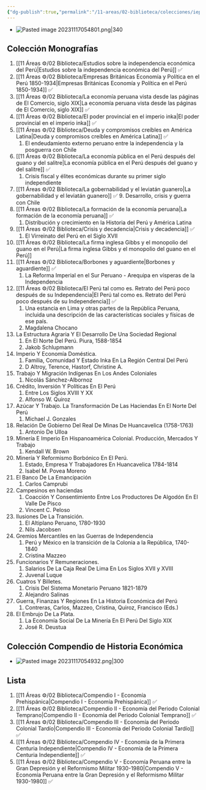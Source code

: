 ```yaml
---
{"dg-publish":true,"permalink":"/11-areas/02-biblioteca/colecciones/iep-historia-economica/","noteIcon":""}
---
```



- ![Pasted image 20231117054801.png|340](/img/user/02%20Image/Pasted%20image%2020231117054801.png)
## Colección Monografías
1. [[11 Áreas ⚙/02 Biblioteca/Estudios sobre la independencia económica del Perú\|Estudios sobre la independencia económica del Perú]] ✅
2. [[11 Áreas ⚙/02 Biblioteca/Empresas Británicas Economía y Política en el Perú 1850-1934\|Empresas Británicas Economía y Política en el Perú 1850-1934]] ✅
3. [[11 Áreas ⚙/02 Biblioteca/La economía peruana vista desde las páginas de El Comercio, siglo XIX\|La economía peruana vista desde las páginas de El Comercio, siglo XIX]] ✅
4. [[11 Áreas ⚙/02 Biblioteca/El poder provincial en el imperio inka\|El poder provincial en el imperio inka]] ✅
5. [[11 Áreas ⚙/02 Biblioteca/Deuda y compromisos creíbles en América Latina\|Deuda y compromisos creíbles en América Latina]] ✅
	1. El endeudamiento externo peruano entre la independencia y la posguerra con Chile
6. [[11 Áreas ⚙/02 Biblioteca/La economía pública en el Perú después del guano y del salitre\|La economía pública en el Perú después del guano y del salitre]] ✅
	1. Crisis fiscal y élites económicas durante su primer siglo independiente 
7. [[11 Áreas ⚙/02 Biblioteca/La gobernabilidad y el leviatán guanero\|La gobernabilidad y el leviatán guanero]] ✅
	9. Desarrollo, crisis y guerra con Chile
8. [[11 Áreas ⚙/02 Biblioteca/La formación de la economía peruana\|La formación de la economía peruana]] ✅
	1. Distribución y crecimiento en la Historia del Perú y América Latina 
9. [[11 Áreas ⚙/02 Biblioteca/Crisis y decadencia\|Crisis y decadencia]] ✅
	1. El Virreinato del Perú en el Siglo XVII 
10. [[11 Áreas ⚙/02 Biblioteca/La firma inglesa Gibbs y el monopolio del guano en el Perú\|La firma inglesa Gibbs y el monopolio del guano en el Perú]]
11. [[11 Áreas ⚙/02 Biblioteca/Borbones y aguardiente\|Borbones y aguardiente]] ✅
	1. La Reforma Imperial en el Sur Peruano - Arequipa en vísperas de la Independencia 
12. [[11 Áreas ⚙/02 Biblioteca/El Perú tal como es. Retrato del Perú poco después de su Independencia\|El Perú tal como es. Retrato del Perú poco después de su Independencia]] ✅
	1. Una estancia en Lima y otras partes de la República Peruana, incluida una descripción de las características sociales y físicas de ese país.
	2. Magdalena Chocano
13. La Estructura Agraria Y El Desarrollo De Una Sociedad Regional
	1. En El Norte Del Perú. Piura, 1588-1854 
	2. Jakob Schlupmann
14. Imperio Y Economía Doméstica. 
	1. Familia, Comunidad Y Estado Inka En La Región Central Del Perú
	2. D Altroy, Terence, Hastorf, Christine A.
15. Trabajo Y Migración Indígenas En Los Andes Coloniales 
	1. Nicolás Sánchez-Albornoz 
16. Crédito, Inversión Y Políticas En El Perú 
	1. Entre Los Siglos XVIII Y XX 
	2. Alfonso W. Quiroz
17. Azúcar Y Trabajo. La Transformación De Las Haciendas En El Norte Del Perú
	1. Michael J. Gonzales
18. Relación De Gobierno Del Real De Minas De Huancavelica (1758-1763) 
	1. Antonio De Ulloa
19. Minería E Imperio En Hispanoamérica Colonial. Producción, Mercados Y Trabajo 
	1. Kendall W. Brown
20. Minería Y Reformismo Borbónico En El Perú. 
	1. Estado, Empresa Y Trabajadores En Huancavelica 1784-1814 
	2. Isabel M. Povea Moreno
21. El Banco De La Emancipación 
	1. Carlos Camprubi
22. Campesinos en haciendas
	1. Coacción Y Consentimiento Entre Los Productores De Algodón En El Valle De Pisco 
	2. Vincent C. Peloso
23. Ilusiones De La Transición. 
	1. El Altiplano Peruano, 1780-1930 
	2. Nils Jacobsen
24. Gremios Mercantiles en las Guerras de Independencia 
	1. Perú y México en la transición de la Colonia a la República, 1740-1840 
	2. Cristina Mazzeo
25. Funcionarios Y Remuneraciones. 
	1. Salarios De La Caja Real De Lima En Los Siglos XVII y XVIII 
	2. Juvenal Luque
26. Cuatros Y Billetes. 
	1. Crisis Del Sistema Monetario Peruano 1821-1879
	2. Alejandro Salinas
27. Guerra, Finanzas Y Regiones En La Historia Económica del Perú 
	1. Contreras, Carlos, Mazzeo, Cristina, Quiroz, Francisco (Eds.)
28. El Embrujo De La Plata. 
	1. La Economía Social De La Minería En El Perú Del Siglo XIX 
	2. José R. Deustua
## Colección Compendio de Historia Económica
- ![Pasted image 20231117054932.png|300](/img/user/02%20Image/Pasted%20image%2020231117054932.png)
## Lista
1. [[11 Áreas ⚙/02 Biblioteca/Compendio I - Economía Prehispánica\|Compendio I - Economía Prehispánica]] ✅
2. [[11 Áreas ⚙/02 Biblioteca/Compendio II - Economía del Periodo Colonial Temprano\|Compendio II - Economía del Periodo Colonial Temprano]] ✅
3. [[11 Áreas ⚙/02 Biblioteca/Compendio III - Economía del Periodo Colonial Tardío\|Compendio III - Economía del Periodo Colonial Tardío]] ✅
4. [[11 Áreas ⚙/02 Biblioteca/Compendio IV - Economía de la Primera Centuria Independiente\|Compendio IV - Economía de la Primera Centuria Independiente]] ✅
5. [[11 Áreas ⚙/02 Biblioteca/Compendio V - Economía Peruana entre la Gran Depresión y el Reformismo Militar 1930-1980\|Compendio V - Economía Peruana entre la Gran Depresión y el Reformismo Militar 1930-1980]] ✅

